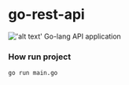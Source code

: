# go-rest-api
!['alt text'](https://github.com/cap811/go-rest-api/actions/workflows/docker-image.yml/badge.svg)
Go-lang API application

### How run project
`go run main.go`
